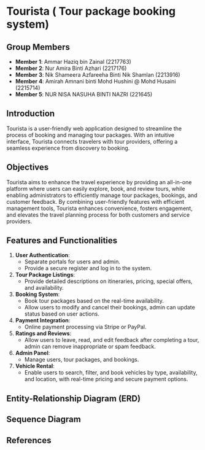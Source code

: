 # Tourista ( Tour package booking system)

## Group Members
- **Member 1**: Ammar Haziq bin Zainal (2217763)
- **Member 2**: Nur Amira Binti Azhari (2217176)
- **Member 3**: Nik Shameera Azfareeha Binti Nik Shamlan (2213916)
- **Member 4**: Amirah Amnani binti Mohd Hushini @ Mohd Husaini (2215714)
- **Member 5**: NUR NISA NASUHA BINTI NAZRI (221645)

## Introduction
Tourista is a user-friendly web application designed to streamline the process of booking and managing tour packages. With an intuitive interface, Tourista connects travelers with tour providers, offering a seamless experience from discovery to booking.

## Objectives
Tourista aims to enhance the travel experience by providing an all-in-one platform where users can easily explore, book, and review tours, while enabling administrators to efficiently manage tour packages, bookings, and customer feedback. By combining user-friendly features with efficient management tools, Tourista enhances convenience, fosters engagement, and elevates the travel planning process for both customers and service providers.

## Features and Functionalities
1. **User Authentication**: 
   - Separate portals for users and admin.
   - Provide a secure register and log in to the system.
2. **Tour Package Listings**: 
   - Provide detailed descriptions on itineraries, pricing, special offers, and availability.
3. **Booking System**: 
   - Book tour packages based on the real-time availability.
   - Allow users to modify and cancel their bookings, admin can update status based on user actions.
4. **Payment Integration**: 
   - Online payment processing via Stripe or PayPal.
5. **Ratings and Reviews**: 
   - Allow users to leave, read, and edit feedback after completing a tour, admin can remove inappropriate or spam feedback.
6. **Admin Panel**:
   - Manage users, tour packages, and bookings.
7. **Vehicle Rental**:  
   - Enable users to search, filter, and book vehicles by type, availability, and location, with real-time pricing and secure payment options.

## Entity-Relationship Diagram (ERD)



## Sequence Diagram


## References


